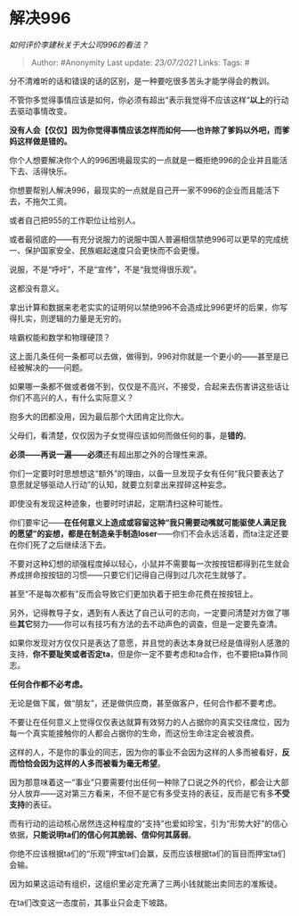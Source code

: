 # 解决996
*如何评价李建秋关于大公司996的看法？*

> Author: #Anonymity
Last update: *23/07/2021* 
Links:
Tags:  #  


分不清难听的话和错误的话的区别，是一种要吃很多苦头才能学得会的教训。

不管你多觉得事情应该是如何，你必须有超出“表示我觉得不应该这样”**以上**的行动去驱动事情改变。

**没有人会【仅仅】因为你觉得事情应该怎样而如何——也许除了爹妈以外吧，而爹妈这样做是错的。**

你个人想要解决你个人的996困境最现实的一点就是一概拒绝996的企业并且能活下去、活得快乐。

你想要帮别人解决996，最现实的一点就是自己开一家不996的企业而且能活下去，不拖欠工资。

或者自己把955的工作职位让给别人。

或者最彻底的——有充分说服力的说服中国人普遍相信禁绝996可以更早的完成统一、保护国家安全、民族崛起速度只会更快而不会更慢。

说服，不是“呼吁”，不是“宣传”，不是“我觉得很乐观”。

这都没有意义。

拿出计算和数据来老老实实的证明何以禁绝996不会造成比996更坏的后果，你写得扎实，则逻辑的力量是无穷的。

啥霸权能和数学和物理硬顶？

  


这上面几条任何一条都可以去做，做得到，996对你就是一个更小的——甚至是已经被解决的——问题。

如果哪一条都不做或者做不到，仅仅是不高兴，不接受，合起来去伤害讲这些话让你们不高兴的人，有什么实际意义？

抱多大的团都没用，因为最后那个大团肯定比你大。

父母们，看清楚，仅仅因为子女觉得应该如何而做任何的事，是**错的**。

**必须——再说一遍——必须**还有超出那之外的合理性来源。

你们一定要时时思想想这“额外”的理由，以备一旦发现子女有任何“我只要表达了意愿就足够驱动人行动”的认知，就要立刻拿出来捏碎这种妄念。

即使没有发现这种迹象，也要时时讲起，定期清扫这种可能性。

你们要牢记——**在任何意义上造成或容留这种“我只需要动嘴就可能驱使人满足我的愿望”的妄想，都是在制造亲手制造loser**——你们不会永远活着，而ta注定还要在你们死了之后继续活下去。

不要对这种幻想的顽强程度掉以轻心，小鼠并不需要每一次按按钮都得到花生就会养成拼命按按钮的习惯——只要它们记得自己得到过几次花生就够了。

甚至“不是每次都有”反而会导致它们更加执着于把生命花费在按按钮上。

另外，记得教导子女，遇到有人表达了自己认可的志向，一定要问清楚对方做了哪些**其它**努力——你可以有技巧有方法的去不动声色的调查，但是一定要先查清。

如果你发现对方仅仅只是表达了意愿，并且觉的表达本身就已经是值得别人感激的支持，**你不要耻笑或者否定ta**，但是你一定不要考虑和ta合作，也不要把ta算作同志。

**任何合作都不必考虑。**

无论是做下属，做“朋友”，还是做供应商，甚至做客户，任何合作都不要考虑。

不要让在任何意义上觉得仅仅表达就算有效努力的人占据你的真实交往席位，因为每一个真实能接触你的人都会占据你的生命，而这份生命注定会被浪费。

这样的人，不是你的事业的同志，因为你的事业不会因为这样的人多而被看好，**反而恰恰会因为这样的人多而被看为毫无希望**。

因为那意味着这一“事业”只要需要付出任何一种除了口说之外的代价，都会让大部分人放弃——这对第三方看来，不但不是它有多受支持的表征，反而是它有多**不受支持**的表征。

而有行动的运动核心居然连这种程度的“支持”也爱如珍宝，引为“形势大好”的信心依据，**只能说明ta们的信心何其脆弱、信仰何其孱弱**。

你绝不应该根据ta们的“乐观”押宝ta们会赢，反而应该根据ta们的盲目而押宝ta们会输。

因为如果这运动有组织，这组织里必定充满了三两小钱就能出卖同志的准叛徒。

在ta们改变这一态度前，其事业只会走下坡路。



